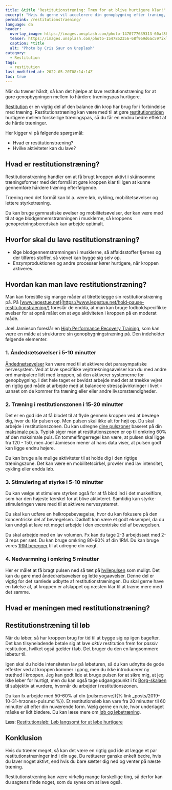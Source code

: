 ```yaml
---
title: &title "Restitutionstræning: Træn for at blive hurtigere klar!"
excerpt: "Hvis du gerne vil accelerere din genopbygning efter træning, så kan du lave restitutionstræning. Her kigger vi på, hvordan du kan skrue sådan en træning sammen."
permalink: /restitutionstraening/
language: da
header:
  overlay_image: https://images.unsplash.com/photo-1470777639313-60af88918203?ixlib=rb-1.2.1&ixid=eyJhcHBfaWQiOjEyMDd9&auto=format&fit=crop&h=630&w=1200&q=10
  teaser: https://images.unsplash.com/photo-1547852356-68f969d6ac59?ixlib=rb-1.2.1&ixid=MnwxMjA3fDB8MHxwaG90by1wYWdlfHx8fGVufDB8fHx8&auto=format&fit=crop&h=300&w=400&q=10
  caption: *title
  alt: "Photo by Cris Saur on Unsplash"
category:
  - Restitution
tags:
  - restitution
last_modified_at: 2022-05-20T08:14:14Z
toc: true
---
```


Når du træner hårdt, så kan det hjælpe at lave restitutionstræning for at gøre genopbygningen mellem to hårdere træningspas hurtigere.

[Restitution](/restitution/) er en vigtig del af den balance din krop har brug for i forbindelse med træning. Restitutionstræning kan være med til at gøre [restitutionstiden](/restitutionstid/) hurtigere mellem forskellige træningspas, så du får en endnu bedre effekt af de hårde træninger.

Her kigger vi på følgende spørgsmål:

- Hvad er restitutionstræning?
- Hvilke aktiviteter kan du lave?

## Hvad er restitutionstræning?

Restitutionstræning handler om at få brugt kroppen aktivt i skånsomme træningsformer med det formål at gøre kroppen klar til igen at kunne gennemføre hårdere træning efterfølgende.

Træning med det formål kan bl.a. være løb, cykling, mobilitetsøvelser og lettere styrketræning.

Du kan bruge gymnastiske øvelser og mobilitetsøvelser, der kan være med til at øge blodgennemstrømningen i musklerne, så kroppens genopretningsberedskab kan arbejde optimalt.

## Hvorfor skal du lave restitutionstræning?

- Øge blodgennemstrømningen i musklerne, så affaldsstoffer fjernes og der tilføres stoffer, så vævet kan bygge sig selv op.
- Enzymproduktionen og andre processer kører hurtigere, når kroppen aktiveres.

## Hvordan kan man lave restitutionstræning?

Man kan forestille sig mange måder at tilrettelægge sin restitutionstræning på. På [www.legestue.net](https://www.legestue.net/hold-pause-restitutionstraening/) foreslår de endda, at man kan bruge fodboldspecifikke øvelser for at opnå målet om at øge aktiviteten i kroppen på en moderat måde.

Joel Jamieson foreslår en [High Performance Recovery Training](https://www.8weeksout.com/2017/11/29/train-recover-faster-ever-new-science-high-performance-recovery-training/), som kan være en måde at strukturere sin genopbygningstræning på. Den indeholder følgende elementer.

### 1. Åndedrætsøvelser i 5-10 minutter

[Åndedrætsøvelser](/aandedraetstraening-forbedrer-udholdenheden/) kan være med til at aktivere det parasympatiske nervesystem. Ved at lave specifikke vejrtrækningsøvelser kan du med andre ord manipulere lidt med kroppen, så den aktiverer systemerne for genopbygning. I det hele taget er bevidst arbejde med det at trække vejret en rigtig god måde at arbejde med at balancere stresspåvirkninger i livet - uanset om de kommer fra træning eller eller andre livsomstændigheder.

### 2. Træning i restitutionszonen i 15-20 minutter

Det er en god ide at få blodet til at flyde gennem kroppen ved at bevæge dig, hvor du får pulsen op. Men pulsen skal ikke alt for højt op. Du skal arbejde i restitutionszonen. Du kan udregne [dine pulszoner](/pulstraening-pulszoner-fra-maxpuls-og-pulsreserve/) baseret på din [maksimale puls](/test-max-puls/). Typisk siger man at restitutionszonen er op til omkring 60% af den maksimale puls. En tommelfingerregel kan være, at pulsen skal ligge fra 120 - 150, men Joel Jamieson mener at hans data viser, at pulsen godt kan ligge endnu højere.

Du kan bruge alle mulige aktiviteter til at holde dig i den rigtige træningszone. Det kan være en mobilitetscirkel, prowler med lav intensitet, cykling eller endda løb.

### 3. Stimulering af styrke i 5-10 minutter

Du kan vælge at stimulere styrken også for at få blod ind i det muskelfibre, som har den højeste tærskel for at blive aktivteret. Samtidig kan styrke-stimuleringen være med til at aktivere nervesystemet.

Du skal kun udføre en helkropsbevægelse, hvor du kan fokusere på den koncentriske del af bevægelsen. Dødløft kan være et godt eksempel, da du kan undgå at lave ret meget arbejde i den excentriske del af bevægelsen.

Du skal arbejde med en lav volumen. Fx kan du tage 2-3 arbejdssæt med 2-3 reps per sæt. Du kan bruge omkring 80-90% af din 1RM. Du kan bruge vores [1RM beregner](/rm-beregner/) til at udregne din vægt.

### 4. Nedvarmning i omkring 5 minutter

Her er målet at få bragt pulsen ned så tæt på [hvilepulsen](/hvilepuls/) som muligt. Det kan du gøre med åndedrætsøvelser og lette yogaøvelser. Denne del er vigtig for det samlede udbytte af restitutionstræningen. Du skal gerne have en følelse af, at kroppen er afslappet og næsten klar til at træne mere med det samme.

## Hvad er meningen med restitutionstræning?

## Restitutionstræning til løb

Når du løber, så har kroppen brug for tid til at bygge sig op igen bagefter. Det kan tilsyneladende betale sig at lave _aktiv_ restitution frem for _passiv_ restitution, hvilket også gælder i løb. Det bruger du den en langsommere løbetur til.

Igen skal du holde intensiteten lav på løbeturen, så du kan udnytte de gode effekter ved at kroppen kommer i gang, men du ikke introducerer ny træthed i kroppen. Jeg kan godt lide at bruge pulsen for at sikre mig, at jeg ikke løber for hurtigt, men du kan også tage udgangspunkt i fx [Borg-skalaen](/borg-skala/) til subjektiv at vurdere, hvornår du arbejder i restitutionszonen.

Du kan fx arbejde med 50-60% af din [pulsreserve]({% link _posts/2019-10-31-hrzones-puls.md %}). Et restitutionsløb kan vare fra 20 minutter til 60 minutter alt efter din nuværende form. Vælg gerne en rute, hvor underlaget måske er lidt blødere. Du kan læse mere om [løb og løbetræning](/loebesiden/).

**Læs**: [Restitutionsløb: Løb langsomt for at løbe hurtigere](/restitutionsloeb/)

## Konklusion

Hvis du træner meget, så kan det være en rigtig god ide at lægge et par restitutionstræninger ind i din uge. Du retituerer ganske enkelt bedre, hvis du laver noget aktivt, end hvis du bare sætter dig ned og venter på næste træning.

Restitutionstræning kan være virkelig mange forskellige ting, så derfor kan du sagtens finde noget, som du synes om at lave også.
